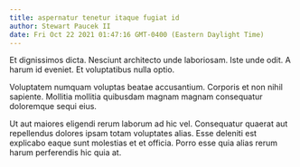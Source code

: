 ```yaml
---
title: aspernatur tenetur itaque fugiat id
author: Stewart Paucek II
date: Fri Oct 22 2021 01:47:16 GMT-0400 (Eastern Daylight Time)
---
```

Et dignissimos dicta. Nesciunt architecto unde laboriosam. Iste unde odit. A harum id eveniet. Et voluptatibus nulla optio.

 Voluptatem numquam voluptas beatae accusantium. Corporis et non nihil sapiente. Mollitia mollitia quibusdam magnam magnam consequatur doloremque sequi eius.

 Ut aut maiores eligendi rerum laborum ad hic vel. Consequatur quaerat aut repellendus dolores ipsam totam voluptates alias. Esse deleniti est explicabo eaque sunt molestias et et officia. Porro esse quia alias rerum harum perferendis hic quia at.